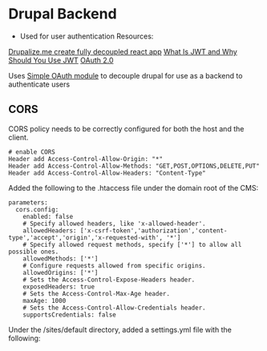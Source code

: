 # Drupal Backend
- Used for user authentication
Resources:

[Drupalize.me create fully decoupled react app](https://drupalize.me/tutorial/create-fully-decoupled-react-application?p=3253)
[What Is JWT and Why Should You Use JWT](https://www.youtube.com/watch?v=7Q17ubqLfaM)
[OAuth 2.0](https://youtu.be/CPbvxxslDTU)

Uses [Simple OAuth module]('https://www.drupal.org/project/simple_oauth') to decouple drupal for use as a backend to authenticate users 

## CORS
CORS policy needs to be correctly configured for both the host and the client.
```
# enable CORS
Header add Access-Control-Allow-Origin: "*"
Header add Access-Control-Allow-Methods: "GET,POST,OPTIONS,DELETE,PUT"
Header add Access-Control-Allow-Headers: "Content-Type"
```

Added the following to the .htaccess file under the domain root of the CMS:
```
parameters:
  cors.config:
    enabled: false
    # Specify allowed headers, like 'x-allowed-header'.
    allowedHeaders: ['x-csrf-token','authorization','content-type','accept','origin','x-requested-with', '*']
    # Specify allowed request methods, specify ['*'] to allow all possible ones.
    allowedMethods: ['*']
    # Configure requests allowed from specific origins.
    allowedOrigins: ['*']
    # Sets the Access-Control-Expose-Headers header.
    exposedHeaders: true
    # Sets the Access-Control-Max-Age header.
    maxAge: 1000
    # Sets the Access-Control-Allow-Credentials header.
    supportsCredentials: false
```
Under the /sites/default directory, added a settings.yml file with the following:
